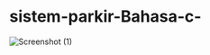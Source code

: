 # sistem-parkir-Bahasa-c-
![Screenshot (1)](https://github.com/aryyyyy26/sistem-parkir-Bahasa-c-/assets/137295675/99f8a280-2985-4e36-91d8-821ec2eab3cc)
